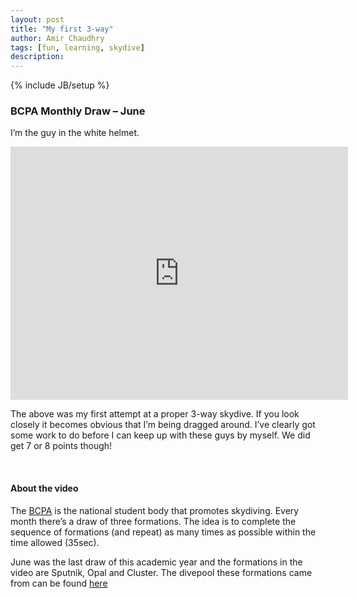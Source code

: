 ```yaml
---
layout: post
title: "My first 3-way"
author: Amir Chaudhry
tags: [fun, learning, skydive]
description:
---
```

{% include JB/setup %}

### BCPA Monthly Draw – June

I’m the guy in the white helmet.

<iframe width="540" height="405" src="http://www.youtube-nocookie.com/embed/3e4t-BA20Jo?rel=0" frameborder="0" allowfullscreen="true">lipsum</iframe>

The above was my first attempt at a proper 3-way skydive. If you look closely it becomes obvious that I’m being dragged around. I’ve clearly got some work to do before I can keep up with these guys by myself. We did get 7 or 8 points though!

<br />

#### About the video

The [BCPA][] is the national student body that promotes skydiving. Every month there’s a draw of three formations. The idea is to complete the sequence of formations (and repeat) as many times as possible within the time allowed (35sec).

June was the last draw of this academic year and the formations in the video are Sputnik, Opal and Cluster. The divepool these formations came from can be found [here][]

[BCPA]: http://www.ukskydiver.co.uk/cms/index.php?/topic/9412-bcpa-about-contact-how-to-join/
[here]: http://img638.imageshack.us/img638/5070/bcpafs3waydivepool.gif